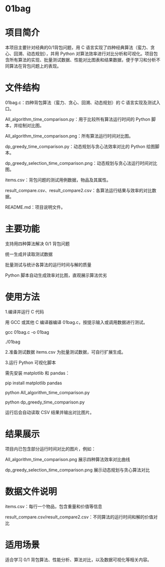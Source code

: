 # 01bag

# 项目简介
本项目主要针对经典的0/1背包问题，用 C 语言实现了四种经典算法（蛮力、贪心、回溯、动态规划），并用 Python 对算法效率进行对比分析和可视化。项目包含所有算法的实现、批量测试数据、性能对比图表和结果数据，便于学习和分析不同算法在背包问题上的表现。

# 文件结构
01bag.c：四种背包算法（蛮力、贪心、回溯、动态规划）的 C 语言实现及测试入口。

All_algorithm_time_comparison.py：用于比较所有算法运行时间的 Python 脚本，并绘制对比图。

All_algorithm_time_comparison.png：所有算法运行时间对比图。

dp_greedy_time_comparison.py：动态规划与贪心法效率对比的 Python 绘图脚本。

dp_greedy_selection_time_comparison.png：动态规划与贪心法运行时间对比图。

items.csv：背包问题的测试用例数据，物品及其属性。

result_compare.csv、result_compare2.csv：各算法运行结果与效率的对比数据。

README.md：项目说明文件。

# 主要功能

支持用四种算法解决 0/1 背包问题

统一生成并读取测试数据

批量测试与统计各算法的运行时间与解的质量

Python 脚本自动生成效率对比图，直观展示算法优劣

# 使用方法
1.编译并运行 C 代码

用 GCC 或其他 C 编译器编译 01bag.c，按提示输入或调用数据进行测试。

gcc 01bag.c -o 01bag

./01bag

2.准备测试数据
items.csv 为批量测试数据，可自行扩展生成。

3.运行 Python 可视化脚本

需先安装 matplotlib 和 pandas：

pip install matplotlib pandas

python All_algorithm_time_comparison.py

python dp_greedy_time_comparison.py

运行后会自动读取 CSV 结果并输出对比图片。

# 结果展示
项目内已包含部分运行时间对比的图片，例如：

All_algorithm_time_comparison.png 展示四种算法效率对比曲线

dp_greedy_selection_time_comparison.png 展示动态规划与贪心算法对比

# 数据文件说明
items.csv：每行一个物品，包含重量和价值等信息

result_compare.csv/result_compare2.csv：不同算法的运行时间和解的价值对比

# 适用场景
适合学习 0/1 背包算法、性能分析、算法对比，以及数据可视化等相关内容。

